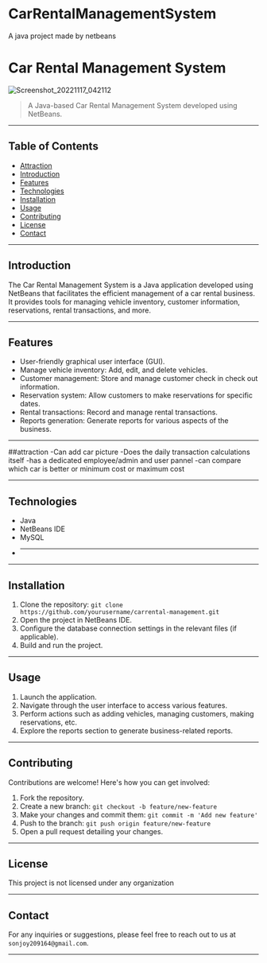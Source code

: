 # CarRentalManagementSystem
A java project made by netbeans 
# Car Rental Management System


![Screenshot_20221117_042112](https://github.com/Sonjoy209164/CarRentalManagementSystem/assets/66799652/63e883a8-8944-4909-ac70-d2b4b97f99a4)

> A Java-based Car Rental Management System developed using NetBeans.

---

## Table of Contents
- [Attraction](#attraction)
- [Introduction](#introduction)
- [Features](#features)
- [Technologies](#technologies)
- [Installation](#installation)
- [Usage](#usage)
- [Contributing](#contributing)
- [License](#license)
- [Contact](#contact)

---



## Introduction

The Car Rental Management System is a Java application developed using NetBeans that facilitates the efficient management of a car rental business.
It provides tools for managing vehicle inventory, customer information, reservations, rental transactions, and more.

---

## Features

- User-friendly graphical user interface (GUI).
- Manage vehicle inventory: Add, edit, and delete vehicles.
- Customer management: Store and manage customer check in check out information.
- Reservation system: Allow customers to make reservations for specific dates.
- Rental transactions: Record and manage rental transactions.
- Reports generation: Generate reports for various aspects of the business.

---

##attraction
 -Can add car picture 
 -Does the daily transaction calculations itself
 -has a dedicated employee/admin and user pannel
 -can compare which car is better or minimum cost or maximum cost

---

## Technologies

- Java
- NetBeans IDE
- MySQL 
- ****

---

## Installation

1. Clone the repository: `git clone https://github.com/yourusername/carrental-management.git`
2. Open the project in NetBeans IDE.
3. Configure the database connection settings in the relevant files (if applicable).
4. Build and run the project.

---

## Usage

1. Launch the application.
2. Navigate through the user interface to access various features.
3. Perform actions such as adding vehicles, managing customers, making reservations, etc.
4. Explore the reports section to generate business-related reports.

---

## Contributing

Contributions are welcome! Here's how you can get involved:

1. Fork the repository.
2. Create a new branch: `git checkout -b feature/new-feature`
3. Make your changes and commit them: `git commit -m 'Add new feature'`
4. Push to the branch: `git push origin feature/new-feature`
5. Open a pull request detailing your changes.

---

## License

This project is not licensed under any organization

---

## Contact

For any inquiries or suggestions, please feel free to reach out to us at `sonjoy209164@gmail.com`.

---
